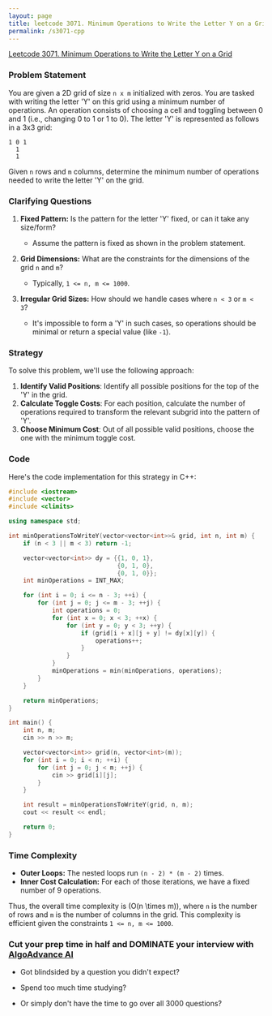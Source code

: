 ```yaml
---
layout: page
title: leetcode 3071. Minimum Operations to Write the Letter Y on a Grid
permalink: /s3071-cpp
---
```

[Leetcode 3071. Minimum Operations to Write the Letter Y on a Grid](https://algoadvance.github.io/algoadvance/l3071)
### Problem Statement

You are given a 2D grid of size `n x m` initialized with zeros. You are tasked with writing the letter 'Y' on this grid using a minimum number of operations. An operation consists of choosing a cell and toggling between 0 and 1 (i.e., changing 0 to 1 or 1 to 0). The letter 'Y' is represented as follows in a 3x3 grid:

```
1 0 1
  1
  1
```

Given `n` rows and `m` columns, determine the minimum number of operations needed to write the letter 'Y' on the grid.

### Clarifying Questions

1. **Fixed Pattern:** Is the pattern for the letter 'Y' fixed, or can it take any size/form?
    - Assume the pattern is fixed as shown in the problem statement.
2. **Grid Dimensions:** What are the constraints for the dimensions of the grid `n` and `m`?
    - Typically, `1 <= n, m <= 1000`.

3. **Irregular Grid Sizes:** How should we handle cases where `n < 3` or `m < 3`?
    - It's impossible to form a 'Y' in such cases, so operations should be minimal or return a special value (like `-1`).

### Strategy

To solve this problem, we'll use the following approach:

1. **Identify Valid Positions**: Identify all possible positions for the top of the 'Y' in the grid.
2. **Calculate Toggle Costs**: For each position, calculate the number of operations required to transform the relevant subgrid into the pattern of 'Y'.
3. **Choose Minimum Cost**: Out of all possible valid positions, choose the one with the minimum toggle cost.

### Code

Here's the code implementation for this strategy in C++:

```cpp
#include <iostream>
#include <vector>
#include <climits>

using namespace std;

int minOperationsToWriteY(vector<vector<int>>& grid, int n, int m) {
    if (n < 3 || m < 3) return -1;

    vector<vector<int>> dy = {{1, 0, 1},
                              {0, 1, 0},
                              {0, 1, 0}};
    int minOperations = INT_MAX;

    for (int i = 0; i <= n - 3; ++i) {
        for (int j = 0; j <= m - 3; ++j) {
            int operations = 0;
            for (int x = 0; x < 3; ++x) {
                for (int y = 0; y < 3; ++y) {
                    if (grid[i + x][j + y] != dy[x][y]) {
                        operations++;
                    }
                }
            }
            minOperations = min(minOperations, operations);
        }
    }

    return minOperations;
}

int main() {
    int n, m;
    cin >> n >> m;

    vector<vector<int>> grid(n, vector<int>(m));
    for (int i = 0; i < n; ++i) {
        for (int j = 0; j < m; ++j) {
            cin >> grid[i][j];
        }
    }

    int result = minOperationsToWriteY(grid, n, m);
    cout << result << endl;

    return 0;
}
```

### Time Complexity

- **Outer Loops:** The nested loops run `(n - 2) * (m - 2)` times.
- **Inner Cost Calculation:** For each of those iterations, we have a fixed number of 9 operations.

Thus, the overall time complexity is \(O(n \times m)\), where `n` is the number of rows and `m` is the number of columns in the grid. This complexity is efficient given the constraints `1 <= n, m <= 1000`.


### Cut your prep time in half and DOMINATE your interview with [AlgoAdvance AI](https://algoAdvance.com)

- Got blindsided by a question you didn't expect?

- Spend too much time studying?

- Or simply don't have the time to go over all 3000 questions?

